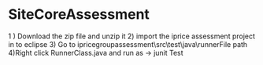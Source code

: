# SiteCoreAssessment


1 ) Download the zip file and unzip it 
2) import the iprice assessment project in to eclipse
3) Go to ipricegroupassessment\src\test\java\runnerFile path
4)Right click RunnerClass.java and run as -> junit Test
